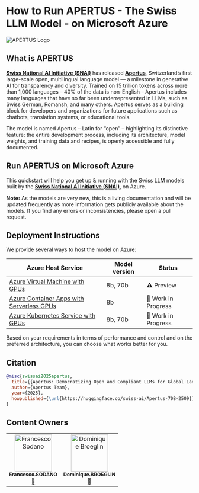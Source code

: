 # How to Run APERTUS - The Swiss LLM Model - on Microsoft Azure


<img src="https://cdn-uploads.huggingface.co/production/uploads/6639f08490b7db8dcbf1a2aa/YKux3SpTciL4O60L3Ol-6.jpeg" alt="APERTUS Logo" width="auto"/>


## What is APERTUS

[**Swiss National AI Initiative  (SNAI)**](https://swiss-ai.org) has released [**Apertus**](https://www.swiss-ai.org/apertus), Switzerland’s first large-scale open, multilingual language model — a milestone in generative AI for transparency and diversity. Trained on 15 trillion tokens across more than 1,000 languages – 40% of the data is non-English – Apertus includes many languages that have so far been underrepresented in LLMs, such as Swiss German, Romansh, and many others. Apertus serves as a building block for developers and organizations for future applications such as chatbots, translation systems, or educational tools.

The model is named Apertus – Latin for “open” – highlighting its distinctive feature: the entire development process, including its architecture, model weights, and training data and recipes, is openly accessible and fully documented.


## Run APERTUS on Microsoft Azure

This quickstart will help you get up & running with the Swiss LLM models built by the [**Swiss National AI Initiative  (SNAI)**](https://swiss-ai.org), on Azure.

**Note:** As the models are very new, this is a living documentation and will be updated frequently as more information gets publicly available about the models. If you find any errors or inconsistencies, please open a pull request.

## Deployment Instructions

We provide several ways to host the model on Azure:

| Azure Host Service                                                           | Model version | Status      |
| ---------------------------------------------------------------------------  | ------------- | ----------- |
| [Azure Virtual Machine with GPUs](azure-virtual-machine/README.md)           | 8b, 70b       | ⚠️ Preview  |
| [Azure Container Apps with Serverless GPUs](azure-container-apps/README.md)  | 8b            | 🚧 Work in Progress |   
| [Azure Kubernetes Service with GPUs](azure-kubernetes-service/README.md)     | 8b, 70b       | 🚧 Work in Progress |

Based on your requirements in terms of performance and control and on the preferred architecture, you can choose what works better for you.

## Citation

```bibtex
@misc{swissai2025apertus,
  title={{Apertus: Democratizing Open and Compliant LLMs for Global Language Environments}},
  author={Apertus Team},
  year={2025},
  howpublished={\url{https://huggingface.co/swiss-ai/Apertus-70B-2509}}
}
```

## Content Owners

<table>
   <tr>
    <td align="center">
      <a href="https://github.com/francesco-sodano" title="Francesco Sodano's GitHub Profile">
        <img src="https://media.licdn.com/dms/image/v2/D5603AQHck1JT_VfnhQ/profile-displayphoto-shrink_200_200/profile-displayphoto-shrink_200_200/0/1726242075103?e=1759968000&v=beta&t=kpI-d5AdxDaNmDt05Xl-CVJc68ZNyyJI_Gi2ArWUmXM" width="100px;" alt="Francesco Sodano"/><br />
        <sub><strong>Francesco SODANO</strong></sub>
        <br />
        📢
      </a>
    </td>
    <td align="center">
      <a href="https://github.com/dbroeglin" title="Dominique Broeglin's GitHub Profile">
        <img src="https://media.licdn.com/dms/image/v2/C5603AQGhFk0qXJqkdA/profile-displayphoto-shrink_200_200/profile-displayphoto-shrink_200_200/0/1584627720362?e=1759968000&v=beta&t=hasveXyZz1tdDmrDuq16VBM73WzwIYznda3MyIB_zeY" width="100px;" alt="Dominique Broeglin"/><br />
        <sub><strong>Dominique BROEGLIN</strong></sub><br />
        📢
      </a>
    </td>
</tr></table>